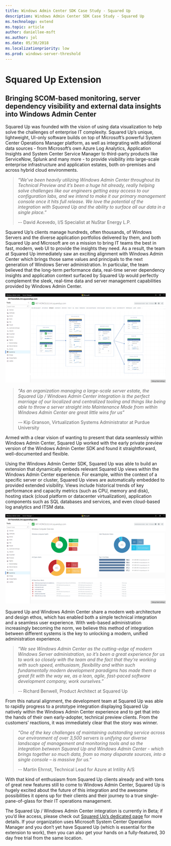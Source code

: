 ```yaml
---
title: Windows Admin Center SDK Case Study - Squared Up
description: Windows Admin Center SDK Case Study - Squared Up
ms.technology: extend
ms.topic: article
author: daniellee-msft
ms.author: jol
ms.date: 05/30/2018
ms.localizationpriority: low
ms.prod: windows-server-threshold
---
```

# Squared Up Extension

## Bringing SCOM-based monitoring, server dependency visibility and external data insights into Windows Admin Center

Squared Up was founded with the vision of using data visualization to help solve the challenges of enterprise IT complexity. Squared Up’s unique, lightweight, UI-only software builds on top of Microsoft’s powerful System Center Operations Manager platform, as well as integrating with additional data sources - from Microsoft’s own Azure Log Analytics, Application Insights and System Center Service Manager to third-party products like ServiceNow, Splunk and many more - to provide visibility into large-scale enterprise infrastructure and application estates, both on-premises and across hybrid cloud environments.

> <cite>“We’ve been heavily utilizing Windows Admin Center throughout its Technical Preview and it’s been a huge hit already, really helping solve challenges like our engineers getting easy access to our configuration labs, and we intend to make it our primary management console once it hits full release. We love the potential of the integration with Squared Up and the ability to surface all our data in a single place.”</cite>
>
> -- David Acevedo, I/S Specialist at NuStar Energy L.P.

Squared Up’s clients manage hundreds, often thousands, of Windows Servers and the diverse application portfolios delivered by them, and both Squared Up and Microsoft are on a mission to bring IT teams the best in fast, modern, web UI to provide the insights they need. As a result, the team at Squared Up immediately saw an exciting alignment with Windows Admin Center which brings those same values and principals to the next generation of Windows Server administration. In particular, the team believed that the long-term performance data, real-time server dependency insights and application context surfaced by Squared Up would perfectly complement the sleek, real-time data and server management capabilities provided by Windows Admin Center.

![Squared Up Extension](../../media/extend-case-study-squared-up/squared-up-1.png)

> <cite>“As an organization managing a large-scale server estate, the Squared Up / Windows Admin Center integration is the perfect marriage of our localized and centralized tooling and things like being able to throw a server straight into Maintenance Mode from within Windows Admin Center are great little wins for us”</cite>
>
> -– Kip Granson, Virtualization Systems Administrator at Purdue University

Armed with a clear vision of wanting to present that data seamlessly within Windows Admin Center, Squared Up worked with the early private preview version of the Windows Admin Center SDK and found it straightforward, well-documented and flexible.

Using the Windows Admin Center SDK, Squared Up was able to build an extension that dynamically embeds relevant Squared Up views within the Windows Admin Center experience. For example, within the context of a specific server or cluster, Squared Up views are automatically embedded to provided extended visibility. Views include historical trends of key performance and capacity metrics (such as CPU, memory and disk), hosting stack (cloud platform or datacenter virtualization), application components such as SQL databases and services, and even cloud-based log analytics and ITSM data.

![Squared Up Extension](../../media/extend-case-study-squared-up/squared-up-2.png)

Squared Up and Windows Admin Center share a modern web architecture and design ethos, which has enabled both a simple technical integration and a seamless user experience. With web-based administration increasingly becoming the norm, we believe this method of integration between different systems is the key to unlocking a modern, unified administration experience.

> <cite>“We see Windows Admin Center as the cutting-edge of modern Windows Server administration, so it’s been a great experience for us to work so closely with the team and the fact that they’re working with such speed, enthusiasm, flexibility and within such fundamentally modern development paradigms has made them a great fit with the way we, as a lean, agile, fast-paced software development company, work ourselves.”</cite>
>
> -- Richard Benwell, Product Architect at Squared Up

From this natural alignment, the development team at Squared Up was able to rapidly progress to a prototype integration displaying Squared Up natively within the Windows Admin Center experience and to get that into the hands of their own early-adopter, technical preview clients. From the customers’ reactions, it was immediately clear that the story was winner.

> <cite>“One of the key challenges of maintaining outstanding service across our environment of over 3,500 servers is unifying our diverse landscape of management and monitoring tools and so the integration between Squared Up and Windows Admin Center - which brings together so much data, from so many disparate sources, into a single console – is massive for us.”</cite>
>
> -- Martin Ehrnst, Technical Lead for Azure at Intility A/S

With that kind of enthusiasm from Squared Up clients already and with tons of great new features still to come to Windows Admin Center, Squared Up is hugely excited about the future of this integration and the awesome possibilities it opens up for their clients and their journey to a true single-pane-of-glass for their IT operations management.

The Squared Up / Windows Admin Center integration is currently in Beta; if you’d like access, please check out [Squared Up’s dedicated page](https://squaredup.com/product/honolulu/windows-admin-center-extension/?utm_source=microsoft-wac&utm_medium=public-relations&utm_campaign=honolulu) for more details. If your organization uses Microsoft System Center Operations Manager and you don’t yet have Squared Up (which is essential for the extension to work), then you can also get your hands on a fully-featured, 30 day free trial from the same location. 
